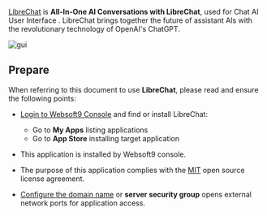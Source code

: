 [LibreChat](https://www.librechat.ai) is **All-In-One AI Conversations with LibreChat**, used for Chat AI User Interface . LibreChat brings together the future of assistant AIs with the revolutionary technology of OpenAI's ChatGPT.


![gui](http://libs.websoft9.com/Websoft9/DocsPicture/zh/librechat/librechat-gui-websoft9.png)


## Prepare

When referring to this document to use **LibreChat**, please read and ensure the following points:

- [Login to Websoft9 Console](./login-console) and find or install LibreChat:
  - Go to **My Apps** listing applications 
  - Go to **App Store** installing target application

- This application is installed by Websoft9 console.


- The purpose of this application complies with the [MIT](https://opensource.org/licenses/MIT) open source license agreement.


- [Configure the domain name](./domain-set) or **server security group** opens external network ports for application access.